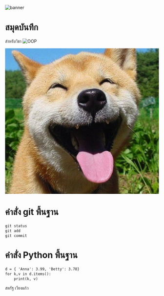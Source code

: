 ![banner](https://picsum.photos/id/45/4592/2576)

# สมุดบันทึก

สำหรับวิชา ![OOP](https://wichit2s.gitlab.io/)

![download](./Shiba.jpg)

# คำสั่ง git พื้นฐาน

    git status
    git add
    git commit

# คำสั่ง Python พื้นฐาน

    d = { 'Anna': 3.99, 'Betty': 3.78}
    for k,v in d.items():
        print(k, v)

สหรัฐ เวียงแก้ว
